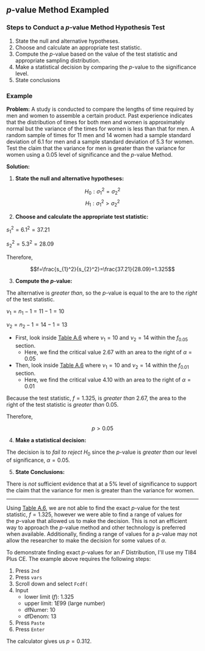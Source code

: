 ## $p$-value Method Exampled

### Steps to Conduct a $p$-value Method Hypothesis Test

1. State the null and alternative hypotheses.
2. Choose and calculate an appropriate test statistic.
3. Compute the $p$-value based on the value of the test statistic and appropriate sampling distribution.
4. Make a statistical decision by comparing the $p$-value to the significance level.
5. State conclusions

### Example

**Problem:** A study is conducted to compare the lengths of time required by men and women to assemble a certain product. Past experience indicates that the distribution of times for both men and women is approximately normal but the variance of the times for women is less than that for men. A random sample of times for 11 men and 14 women had a sample standard deviation of 6.1 for men and a sample standard deviation of 5.3 for women. Test the claim that the variance for men is greater than the variance for women using a $0.05$ level of significance and the $p$-value Method.

**Solution:**

1. **State the null and alternative hypotheses:**

$$H_{0}:\sigma_{1}^2=\sigma_{2}^2$$
$$H_{1}:\sigma_{1}^2>\sigma_{2}^2$$

2. **Choose and calculate the appropriate test statistic:**

$s_{1}^2=6.1^2=37.21$

$s_{2}^2=5.3^2=28.09$

Therefore,

$$f=\frac{s_{1}^2}{s_{2}^2}=\frac{37.21}{28.09}=1.325$$

3. **Compute the $p$-value:**

The alternative is _greater than_, so the $p$-value is equal to the are to the _right_ of the test statistic.

$\nu_{1}=n_{1}-1=11-1=10$

$\nu_{2}=n_{2}-1=14-1=13$

- First, look inside [Table A.6](./Resources/Table_A6.pdf) where $\nu_{1}=10$ and $\nu_{2}=14$ within the $f_{0.05}$ section.
	- Here, we find the critical value $2.67$ with an area to the right of $\alpha=0.05$
- Then, look inside [Table A.6](./Resources/Table_A6.pdf) where $\nu_{1}=10$ and $\nu_{2}=14$ within the $f_{0.01}$ section.
	- Here, we find the critical value $4.10$ with an area to the right of $\alpha=0.01$

Because the test statistic, $f=1.325$, is _greater than_ 2.67, the area to the right of the test statistic is _greater than_ $0.05$.

Therefore,

$$p>0.05$$

4. **Make a statistical decision:**

The decision is to _fail to reject_ $H_{0}$ since the $p$-value is _greater than_ our level of significance, $\alpha=0.05$.

5. **State Conclusions:**

There is _not_ sufficient evidence that at a 5% level of significance to support the claim that the variance for men is greater than the variance for women.

- - -

Using [Table A.6](./Resources/Table_A6.pdf), we are not able to find the exact $p$-value for the test statistic, $f=1.325$, however we were able to find a range of values for the $p$-value that allowed us to make the decision. This is not an efficient way to approach the $p$-value method and other technology is preferred when available. Additionally, finding a range of values for a $p$-value may not allow the researcher to make the decision for some values of $\alpha$.

To demonstrate finding exact $p$-values for an $F$ Distribution, I'll use my TI84 Plus CE. The example above requires the following steps:

1. Press `2nd`
2. Press `vars`
3. Scroll down and select `Fcdf(`
4. Input
	- lower limit ($f$): $1.325$
	- upper limit: $1E99$ (large number)
	- dfNumer: $10$
	- dfDenom: $13$
5. Press `Paste`
6. Press `Enter`

The calculator gives us $p=0.312$.



